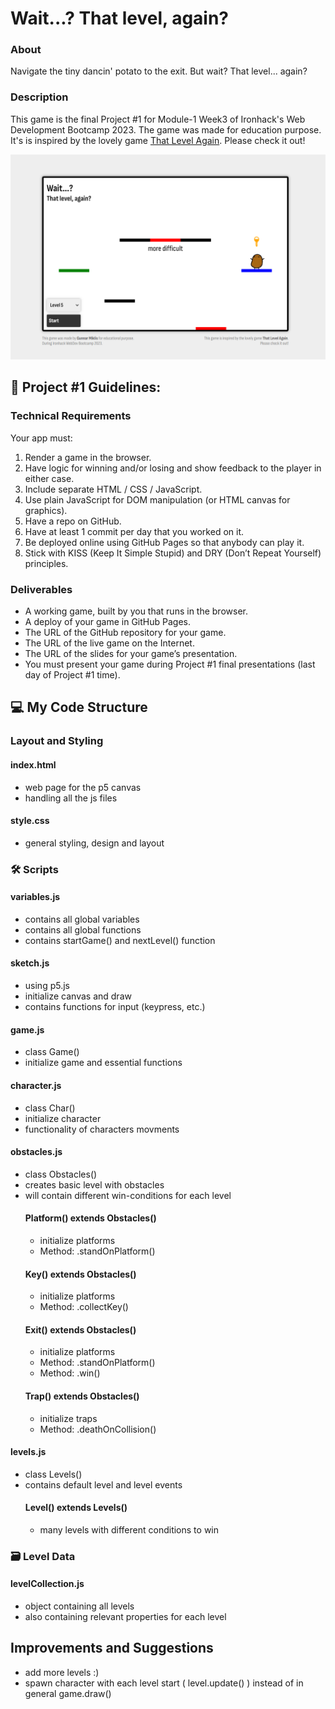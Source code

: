 # Wait...? That level, again?
### About
Navigate the tiny dancin' potato to the exit. But wait? That level... again?

### Description
This game is the final Project #1 for Module-1 Week3 of Ironhack's Web Development Bootcamp 2023. The game was made for education purpose. It's is inspired by the lovely game [That Level Again](https://play.google.com/store/apps/details?id=ru.iamtagir.game.android). Please check it out!

![screenshot](./Screenshot.png)

## 🎯 Project #1 Guidelines: 
### Technical Requirements
Your app must:
1. Render a game in the browser.
2. Have logic for winning and/or losing and show feedback to the player in either case.
3. Include separate HTML / CSS / JavaScript.
4. Use plain JavaScript for DOM manipulation (or HTML canvas for graphics).
5. Have a repo on GitHub.
6. Have at least 1 commit per day that you worked on it.
7. Be deployed online using GitHub Pages so that anybody can play it.
8. Stick with KISS (Keep It Simple Stupid) and DRY (Don’t Repeat Yourself) principles.

### Deliverables
* A working game, built by you that runs in the browser.
* A deploy of your game in GitHub Pages.
* The URL of the GitHub repository for your game.
* The URL of the live game on the Internet.
* The URL of the slides for your game’s presentation.
* You must present your game during Project #1 final presentations (last day of Project #1 time).

## 💻 My Code Structure
### Layout and Styling
#### index.html
* web page for the p5 canvas
* handling all the js files
#### style.css
* general styling, design and layout

### 🛠️ Scripts
#### variables.js
* contains all global variables
* contains all global functions
* contains startGame() and nextLevel() function
#### sketch.js 
* using p5.js
* initialize canvas and draw
* contains functions for input (keypress, etc.)
#### game.js
* class Game()
* initialize game and essential functions
#### character.js
* class Char()
* initialize character
* functionality of characters movments
#### obstacles.js
* class Obstacles()
* creates basic level with obstacles
* will contain different win-conditions for each level
    #### Platform() extends Obstacles()
    * initialize platforms
    * Method: .standOnPlatform()
    #### Key() extends Obstacles()
    * initialize platforms
    * Method: .collectKey()
    #### Exit() extends Obstacles()
    * initialize platforms
    * Method: .standOnPlatform()
    * Method: .win()
    #### Trap() extends Obstacles()
    * initialize traps 
    * Method: .deathOnCollision()
#### levels.js
* class Levels()
* contains default level and level events
    #### Level() extends Levels()
    * many levels with different conditions to win

### 🗃️ Level Data
#### levelCollection.js
* object containing all levels
* also containing relevant properties for each level

## Improvements and Suggestions
* add more levels :)
* spawn character with each level start ( level.update() ) instead of in general game.draw()
